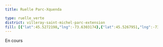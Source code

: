 ```yaml
---
title: Ruelle Parc-Xquenda

type: ruelle_verte
district: villeray-saint-michel-parc-extension
fill: [{"lat":45.5272198,"lng":-73.6303174},{"lat":45.5267951,"lng":-73.6305696},{"lat":45.5270131,"lng":-73.6304355},{"lat":45.5261262,"lng":-73.6274368},{"lat":45.5263667,"lng":-73.6272812},{"lat":45.5259195,"lng":-73.6275548}]
---
```


En cours